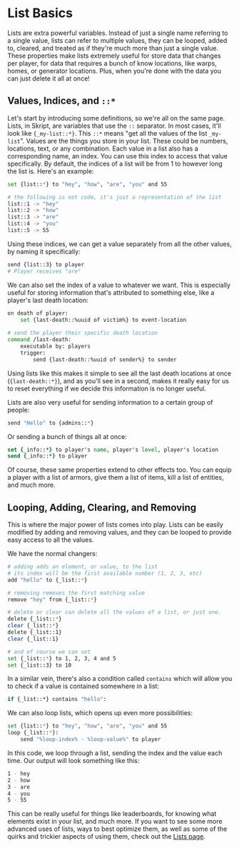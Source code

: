 # List Basics

Lists are extra powerful variables. Instead of just a single name referring to a single value, lists can refer to multiple values, they can be looped, added to, cleared, and treated as if they're much more than just a single value. These properties make lists extremely useful for store data that changes per player, for data that requires a bunch of know locations, like warps, homes, or generator locations. Plus, when you're done with the data you can just delete it all at once!

## Values, Indices, and `::*`

Let's start by introducing some definitions, so we're all on the same page. Lists, in Skript, are variables that use the `::` separator. In most cases, it'll look like `{_my-list::*}`. This `::*` means "get all the values of the list `_my-list`". Values are the things you store in your list. These could be numbers, locations, text, or any combination. Each value in a list also has a corresponding name, an index. You can use this index to access that value specifically. By default, the indices of a list will be from 1 to however long the list is. Here's an example:

```bash
set {list::*} to "hey", "how", "are", "you" and 55

# the following is not code, it's just a representation of the list
list::1 -> "hey"
list::2 -> "how"
list::3 -> "are"
list::4 -> "you"
list::5 -> 55
```

Using these indices, we can get a value separately from all the other values, by naming it specifically:

```bash
send {list::3} to player
# Player receives "are"
```

We can also set the index of a value to whatever we want. This is especially useful for storing information that's attributed to something else, like a player's last death location:

```bash
on death of player:
    set {last-death::%uuid of victim%} to event-location
    
# send the player their specific death location
command /last-death:
    executable by: players
    trigger:
        send {last-death::%uuid of sender%} to sender
```

Using lists like this makes it simple to see all the last death locations at once (`{last-death::*}`), and as you'll see in a second, makes it really easy for us to reset everything if we decide this information is no longer useful.

Lists are also very useful for sending information to a certain group of people:

```bash
send "Hello" to {admins::*}
```

Or sending a bunch of things all at once:

```tcl
set {_info::*} to player's name, player's level, player's location
send {_info::*} to player
```

Of course, these same properties extend to other effects too. You can equip a player with a list of armors, give them a list of items, kill a list of entities, and much more.

## Looping, Adding, Clearing, and Removing

This is where the major power of lists comes into play. Lists can be easily modified by adding and removing values, and they can be looped to provide easy access to all the values.

We have the normal changers:

```bash
# adding adds an element, or value, to the list
# its index will be the first available number (1, 2, 3, etc)
add "hello" to {_list::*}

# removing removes the first matching value
remove "hey" from {_list::*}

# delete or clear can delete all the values of a list, or just one.
delete {_list::*}
clear {_list::*}
delete {_list::1}
clear {_list::1}

# and of course we can set
set {_list::*} to 1, 2, 3, 4 and 5
set {_list::3} to 10
```

In a similar vein, there's also a condition called `contains` which will allow you to check if a value is contained somewhere in a list:

```bash
if {_list::*} contains "hello":
```

We can also loop lists, which opens up even more possibilities:

```bash
set {list::*} to "hey", "how", "are", "you" and 55
loop {_list::*}:
    send "%loop-index% - %loop-value%" to player
```

In this code, we loop through a list, sending the index and the value each time. Our output will look something like this:

```bash
1 - hey
2 - how
3 - are
4 - you
5 - 55
```

This can be really useful for things like leaderboards, for knowing what elements exist in your list, and much more. If you want to see some more advanced uses of lists, ways to best optimize them, as well as some of the quirks and trickier aspects of using them, check out the [Lists page](../lists/).
